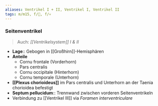 ```yaml
---
aliases: Ventrikel I + II, Ventrikel I, Ventrikel II
tags: m/m15, f/🧠, f/💀
---
```

### Seitenventrikel
> Auch: *[[Ventrikelsystem]] I & II*
- **Lage**:: Gebogen in [[Großhirn]]-Hemisphären
- **Anteile** 
	- Cornu frontale (Vorderhorn)
	- Pars centralis
	- Cornu occipitale (Hinterhorn)
	- Cornu temporale (Unterhorn)
- **[[Plexus chorioideus]]** im Pars centralis und Unterhorn an der Taenia chorioidea befestigt
- **Septum pellucidum**:: Trennwand zwischen vorderen Seitenventrikeln
- Verbindung zu [[Ventrikel III]] via *Foramen interventriculare*